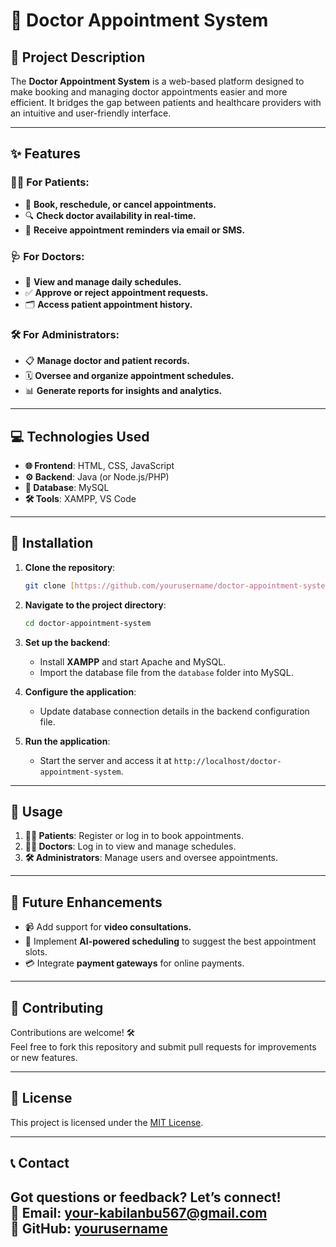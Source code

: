 


# 🏥 Doctor Appointment System

## 📝 Project Description  
The **Doctor Appointment System** is a web-based platform designed to make booking and managing doctor appointments easier and more efficient. It bridges the gap between patients and healthcare providers with an intuitive and user-friendly interface.

---

## ✨ Features  

### 👩‍⚕️ For Patients:  
- 📅 **Book, reschedule, or cancel appointments.**  
- 🔍 **Check doctor availability in real-time.**  
- 📲 **Receive appointment reminders via email or SMS.**

### 🩺 For Doctors:  
- 📖 **View and manage daily schedules.**  
- ✅ **Approve or reject appointment requests.**  
- 🗂 **Access patient appointment history.**

### 🛠 For Administrators:  
- 📋 **Manage doctor and patient records.**  
- 🗓 **Oversee and organize appointment schedules.**  
- 📊 **Generate reports for insights and analytics.**

---

## 💻 Technologies Used  

- **🌐 Frontend**: HTML, CSS, JavaScript  
- **⚙️ Backend**: Java (or Node.js/PHP)  
- **📂 Database**: MySQL  
- **🛠 Tools**: XAMPP, VS Code  

---

## 🚀 Installation  

1. **Clone the repository**:  
   ```bash
   git clone [https://github.com/yourusername/doctor-appointment-system.git](https://github.com/KabilKabilan)
   ```  

2. **Navigate to the project directory**:  
   ```bash
   cd doctor-appointment-system
   ```  

3. **Set up the backend**:  
   - Install **XAMPP** and start Apache and MySQL.  
   - Import the database file from the `database` folder into MySQL.  

4. **Configure the application**:  
   - Update database connection details in the backend configuration file.  

5. **Run the application**:  
   - Start the server and access it at `http://localhost/doctor-appointment-system`.

---

## 📖 Usage  

1. **👨‍💻 Patients**: Register or log in to book appointments.  
2. **👩‍⚕️ Doctors**: Log in to view and manage schedules.  
3. **🛠 Administrators**: Manage users and oversee appointments.

---

## 🔮 Future Enhancements  

- 📹 Add support for **video consultations.**  
- 🤖 Implement **AI-powered scheduling** to suggest the best appointment slots.  
- 💳 Integrate **payment gateways** for online payments.  

---

## 🤝 Contributing  

Contributions are welcome! 🛠  
Feel free to fork this repository and submit pull requests for improvements or new features.  

---

## 📜 License  

This project is licensed under the [MIT License](LICENSE).  

---

## 📞 Contact  

Got questions or feedback? Let’s connect!  
📧 **Email**: your-kabilanbu567@gmail.com  
👤 **GitHub**: [yourusername](https://github.com/KabilKabilan)
---
